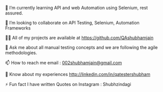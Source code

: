 🌱 I’m currently learning API and web Automation using Selenium, rest assured. 

👯 I’m looking to collaborate on API Testing, Selenium, Automation Frameworks

👨‍💻 All of my projects are available at https://github.com/QAshubhamjain

💬 Ask me about all manual testing concepts and we are following the agile methodologies.  

📫 How to reach me email : 002shubhamjain@gmail.com

📄 Know about my experiences http://linkedin.com/in/qatestershubham

⚡ Fun fact I have written Quotes on Instagram : Shubhzindagi 

